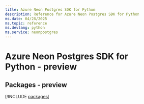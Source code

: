 ```yaml
---
title: Azure Neon Postgres SDK for Python
description: Reference for Azure Neon Postgres SDK for Python
ms.date: 04/28/2025
ms.topic: reference
ms.devlang: python
ms.service: neonpostgres
---
```

# Azure Neon Postgres SDK for Python - preview
## Packages - preview
[!INCLUDE [packages](neon-postgres-index.md)]